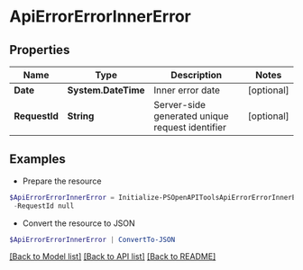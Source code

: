 # ApiErrorErrorInnerError
## Properties

Name | Type | Description | Notes
------------ | ------------- | ------------- | -------------
**Date** | **System.DateTime** | Inner error date | [optional] 
**RequestId** | **String** | Server-side generated unique request identifier | [optional] 

## Examples

- Prepare the resource
```powershell
$ApiErrorErrorInnerError = Initialize-PSOpenAPIToolsApiErrorErrorInnerError  -Date null `
 -RequestId null
```

- Convert the resource to JSON
```powershell
$ApiErrorErrorInnerError | ConvertTo-JSON
```

[[Back to Model list]](../README.md#documentation-for-models) [[Back to API list]](../README.md#documentation-for-api-endpoints) [[Back to README]](../README.md)


